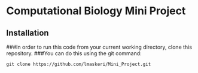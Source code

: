 # Computational Biology Mini Project

## Installation

###In order to run this code from your current working directory, clone this repository.
###You can do this using the git command:
```
git clone https://github.com/lmaskeri/Mini_Project.git
```







